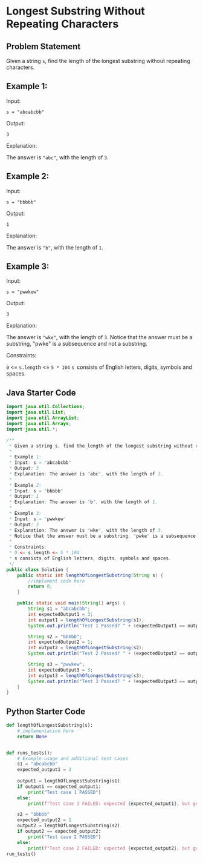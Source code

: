 # Longest Substring Without Repeating Characters

## Problem Statement

Given a string `s`, find the length of the longest substring without repeating characters.

## Example 1:

Input: 

`s = "abcabcbb"`

Output: 

`3`

Explanation: 

The answer is `"abc"`, with the length of `3`.

## Example 2:

Input: 

`s = "bbbbb"`

Output: 

`1`

Explanation: 

The answer is `"b"`, with the length of `1`.

## Example 3:

Input: 

`s = "pwwkew"`

Output: 

`3`

Explanation: 

The answer is `"wke"`, with the length of `3`.
Notice that the answer must be a substring, "pwke" is a subsequence and not a substring.

Constraints:

`0` <= `s.lengt`h <= `5 * 104`
`s `consists of English letters, digits, symbols and spaces.

## Java Starter Code

```java
import java.util.Collections;
import java.util.List;
import java.util.ArrayList;
import java.util.Arrays;
import java.util.*;

/**
 * Given a string s, find the length of the longest substring without repeating characters.
 *
 * Example 1:
 * Input: s = "abcabcbb"
 * Output: 3
 * Explanation: The answer is "abc", with the length of 3.
 *
 * Example 2:
 * Input: s = "bbbbb"
 * Output: 1
 * Explanation: The answer is "b", with the length of 1.
 *
 * Example 3:
 * Input: s = "pwwkew"
 * Output: 3
 * Explanation: The answer is "wke", with the length of 3.
 * Notice that the answer must be a substring, "pwke" is a subsequence and not a substring.
 *
 * Constraints:
 * 0 <= s.length <= 5 * 104
 * s consists of English letters, digits, symbols and spaces.
 */
public class Solution {
    public static int lengthOfLongestSubstring(String s) {
        //implement code here
        return 0;
    }

    public static void main(String[] args) {
        String s1 = "abcabcbb";
        int expectedOutput1 = 3;
        int output1 = lengthOfLongestSubstring(s1);
        System.out.println("Test 1 Passed? " + (expectedOutput1 == output1));

        String s2 = "bbbbb";
        int expectedOutput2 = 1;
        int output2 = lengthOfLongestSubstring(s2);
        System.out.println("Test 2 Passed? " + (expectedOutput2 == output2));

        String s3 = "pwwkew";
        int expectedOutput3 = 3;
        int output3 = lengthOfLongestSubstring(s3);
        System.out.println("Test 3 Passed? " + (expectedOutput3 == output3));
    }
}


```

## Python Starter Code

```python
def lengthOfLongestSubstring(s):
    # implementation here
    return None


def runs_tests():
    # Example usage and additional test cases
    s1 = "abcabcbb"
    expected_output1 = 3
   
    output1 = lengthOfLongestSubstring(s1)
    if output1 == expected_output1:
        print("Test case 1 PASSED")
    else:
        print(f"Test case 1 FAILED: expected {expected_output1}, but got {output1}")

    s2 = "bbbbb"
    expected_output2 = 1
    output2 = lengthOfLongestSubstring(s2)
    if output2 == expected_output2:
        print("Test case 2 PASSED")
    else:
        print(f"Test case 2 FAILED: expected {expected_output2}, but got {output2}")
run_tests()





```



